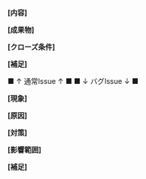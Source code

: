 **[内容]**

**[成果物]**

**[クローズ条件]**

**[補足]**

■ ↑ 通常Issue ↑ ■
■ ↓ バグIssue ↓ ■

**[現象]**

**[原因]**

**[対策]**

**[影響範囲]**

**[補足]**

